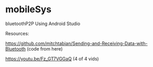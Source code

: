 # mobileSys
bluetoothP2P
Using Android Studio

Resources:

https://github.com/mitchtabian/Sending-and-Receiving-Data-with-Bluetooth (code from here)

https://youtu.be/Fz_GT7VGGaQ (4 of 4 vids)
